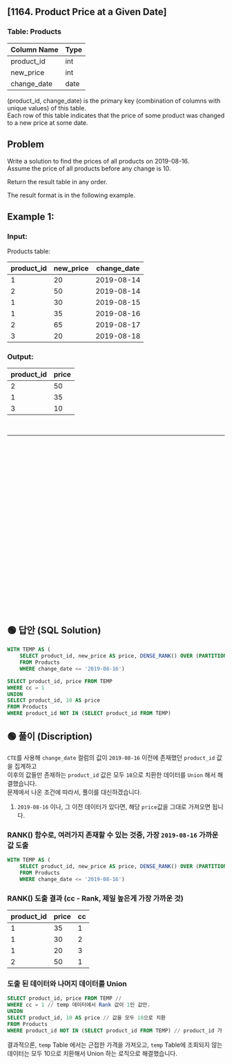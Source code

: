 ## [1164. Product Price at a Given Date]


### Table: Products


| Column Name   | Type    |
|---------------|---------|
| product_id    | int     |
| new_price     | int     |
| change_date   | date    |

(product_id, change_date) is the primary key (combination of columns with unique values) of this table.  
Each row of this table indicates that the price of some product was changed to a new price at some date.  
 
## Problem 

Write a solution to find the prices of all products on 2019-08-16.  
Assume the price of all products before any change is 10.  

Return the result table in any order.  

The result format is in the following example.  

 

## Example 1:

### Input: 

Products table:


| product_id | new_price | change_date |
|------------|-----------|-------------|
| 1          | 20        | 2019-08-14  |
| 2          | 50        | 2019-08-14  |
| 1          | 30        | 2019-08-15  |
| 1          | 35        | 2019-08-16  |
| 2          | 65        | 2019-08-17  |
| 3          | 20        | 2019-08-18  |

### Output: 

| product_id | price |
|------------|-------|
| 2          | 50    |
| 1          | 35    |
| 3          | 10    |


<br/>

---

<br/>
<br/>
<br/>
<br/>
<br/>
<br/>
<br/>
<br/>
<br/>
<br/>
<br/>
<br/>
<br/>
<br/>
<br/>
<br/>
<br/>
<br/>
<br/>
<br/>
<br/>
<br/>
<br/>


## 🟢 답안 (SQL Solution)

```sql
WITH TEMP AS (
    SELECT product_id, new_price AS price, DENSE_RANK() OVER (PARTITION BY product_id ORDER BY change_date DESC) as cc
    FROM Products
    WHERE change_date <= '2019-08-16')

SELECT product_id, price FROM TEMP 
WHERE cc = 1
UNION
SELECT product_id, 10 AS price
FROM Products
WHERE product_id NOT IN (SELECT product_id FROM TEMP)
```

## 🟢 풀이 (Discription)
`CTE`를 사용해 `change_date` 컬럼의 값이 `2019-08-16` 이전에 존재했던 `product_id` 값을 집계하고  
이후의 값들만 존재하는 `product_id` 값은 모두 `10`으로 치환한 데이터를 `Union` 해서 해결했습니다.   
문제에서 나온 조건에 따라서, 풀이를 대신하겠습니다. 

1. `2019-08-16` 이나, 그 이전 데이터가 있다면, 해당 `price`값을 그대로 가져오면 됩니다.  

### RANK() 함수로, 여러가지 존재할 수 있는 것중, 가장 `2019-08-16` 가까운 값 도출

```sql
WITH TEMP AS (
    SELECT product_id, new_price AS price, DENSE_RANK() OVER (PARTITION BY product_id ORDER BY change_date DESC) as cc
    FROM Products
    WHERE change_date <= '2019-08-16')
```

### RANK() 도출 결과 (cc - Rank, 제일 높은게 가장 가까운 것)

| product_id | price | cc |
| ---------- | ----- | -- |
| 1          | 35    | 1  |
| 1          | 30    | 2  |
| 1          | 20    | 3  |
| 2          | 50    | 1  |

### 도출 된 데이터와 나머지 데이터를 Union

```sql
SELECT product_id, price FROM TEMP //
WHERE cc = 1 // temp 데이터에서 Rank 값이 1인 값만.
UNION
SELECT product_id, 10 AS price // 값을 모두 10으로 치환
FROM Products
WHERE product_id NOT IN (SELECT product_id FROM TEMP) // product_id 가 temp table = (2019-08-16 이전 데이터가 없는 경우)에 없는 값
```
결과적으론, `temp` Table 에서는 근접한 가격을 가져오고, `temp` Table에 조회되지 않는 데이터는 모두 10으로 치환해서 Union 하는 로직으로 해결했습니다.